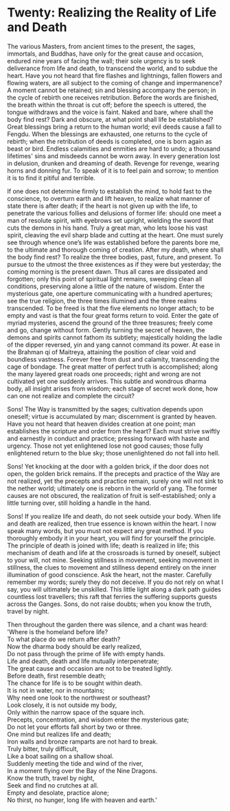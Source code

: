 # Twenty: Realizing the Reality of Life and Death

The various Masters, from ancient times to the present, the sages, immortals, and Buddhas, have only for the great cause and occasion, endured nine years of facing the wall; their sole urgency is to seek deliverance from life and death, to transcend the world, and to subdue the heart. Have you not heard that fire flashes and lightnings, fallen flowers and flowing waters, are all subject to the coming of change and impermanence? A moment cannot be retained; sin and blessing accompany the person; in the cycle of rebirth one receives retribution. Before the words are finished, the breath within the throat is cut off; before the speech is uttered, the tongue withdraws and the voice is faint. Naked and bare, where shall the body find rest? Dark and obscure, at what point shall life be established? Great blessings bring a return to the human world; evil deeds cause a fall to Fengdu. When the blessings are exhausted, one returns to the cycle of rebirth; when the retribution of deeds is completed, one is born again as beast or bird. Endless calamities and enmities are hard to undo; a thousand lifetimes' sins and misdeeds cannot be worn away. In every generation lost in delusion, drunken and dreaming of death. Revenge for revenge, wearing horns and donning fur. To speak of it is to feel pain and sorrow; to mention it is to find it pitiful and terrible.

If one does not determine firmly to establish the mind, to hold fast to the conscience, to overturn earth and lift heaven, to realize what manner of state there is after death; if the heart is not given up with the life, to penetrate the various follies and delusions of former life: should one meet a man of resolute spirit, with eyebrows set upright, wielding the sword that cuts the demons in his hand. Truly a great man, who lets loose his vast spirit, cleaving the evil sharp blade and cutting at the heart. One must surely see through whence one’s life was established before the parents bore me, to the ultimate and thorough coming of creation. After my death, where shall the body find rest? To realize the three bodies, past, future, and present. To pursue to the utmost the three existences as if they were but yesterday; the coming morning is the present dawn. Thus all cares are dissipated and forgotten; only this point of spiritual light remains, sweeping clean all conditions, preserving alone a little of the nature of wisdom. Enter the mysterious gate, one aperture communicating with a hundred apertures; see the true religion, the three times illumined and the three realms transcended. To be freed is that the five elements no longer attach; to be empty and vast is that the four great forms return to void. Enter the gate of myriad mysteries, ascend the ground of the three treasures; freely come and go, change without form. Gently turning the secret of heaven, the demons and spirits cannot fathom its subtlety; majestically holding the ladle of the dipper reversed, yin and yang cannot command its power. At ease in the Brahman qi of Maitreya, attaining the position of clear void and boundless vastness. Forever free from dust and calamity, transcending the cage of bondage. The great matter of perfect truth is accomplished; along the many layered great roads one proceeds; right and wrong are not cultivated yet one suddenly arrives. This subtle and wondrous dharma body, all insight arises from wisdom; each stage of secret work done, how can one not realize and complete the circuit?

Sons! The Way is transmitted by the sages; cultivation depends upon oneself; virtue is accumulated by man; discernment is granted by heaven. Have you not heard that heaven divides creation at one point; man establishes the scripture and order from the heart? Each must strive swiftly and earnestly in conduct and practice; pressing forward with haste and urgency. Those not yet enlightened lose not good causes; those fully enlightened return to the blue sky; those unenlightened do not fall into hell.

Sons! Yet knocking at the door with a golden brick, if the door does not open, the golden brick remains. If the precepts and practice of the Way are not realized, yet the precepts and practice remain, surely one will not sink to the nether world; ultimately one is reborn in the world of yang. The former causes are not obscured, the realization of fruit is self-established; only a little turning over, still holding a handle in the hand.

Sons! If you realize life and death, do not seek outside your body. When life and death are realized, then true essence is known within the heart. I now speak many words, but you must not expect any great method. If you thoroughly embody it in your heart, you will find for yourself the principle. The principle of death is joined with life; death is realized in life; this mechanism of death and life at the crossroads is turned by oneself, subject to your will, not mine. Seeking stillness in movement, seeking movement in stillness, the clues to movement and stillness depend entirely on the inner illumination of good conscience. Ask the heart, not the master. Carefully remember my words; surely they do not deceive. If you do not rely on what I say, you will ultimately be unskilled. This little light along a dark path guides countless lost travellers; this raft that ferries the suffering supports guests across the Ganges. Sons, do not raise doubts; when you know the truth, travel by night.

Then throughout the garden there was silence, and a chant was heard:  
'Where is the homeland before life?  
To what place do we return after death?  
Now the dharma body should be early realized,  
Do not pass through the prime of life with empty hands.  
Life and death, death and life mutually interpenetrate;  
The great cause and occasion are not to be treated lightly.  
Before death, first resemble death;  
The chance for life is to be sought within death.  
It is not in water, nor in mountains;  
Why need one look to the northwest or southeast?  
Look closely, it is not outside my body,  
Only within the narrow space of the square inch.  
Precepts, concentration, and wisdom enter the mysterious gate;  
Do not let your efforts fall short by two or three.  
One mind but realizes life and death;  
Iron walls and bronze ramparts are not hard to break.  
Truly bitter, truly difficult,  
Like a boat sailing on a shallow shoal.  
Suddenly meeting the tide and wind of the river,  
In a moment flying over the Bay of the Nine Dragons.  
Know the truth, travel by night,  
Seek and find no crutches at all.  
Empty and desolate, practice alone;  
No thirst, no hunger, long life with heaven and earth.'  
